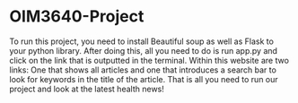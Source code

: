 # OIM3640-Project

To run this project, you need to install Beautiful soup as well as Flask to your python library. After doing this, all you need to do is run app.py and click on the link that is outputted in the terminal. Within this website are two links: One that shows all articles and one that introduces a search bar to look for keywords in the title of the article. That is all you need to run our project and look at the latest health news! 
